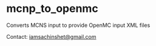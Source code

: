 # mcnp_to_openmc
Converts MCNS input to provide OpenMC input XML files

Contact:
iamsachinshet@gmail.com
